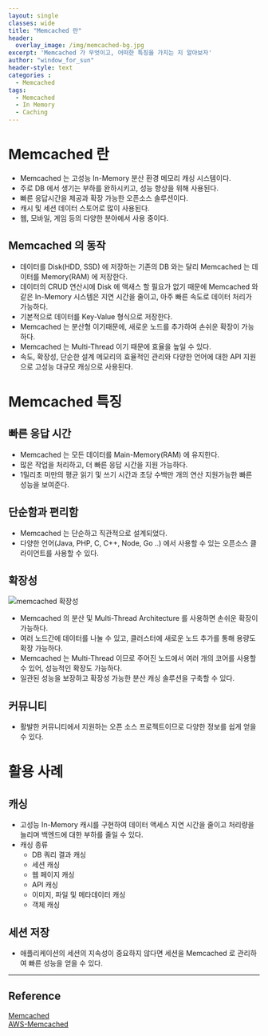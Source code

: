 ```yaml
--- 
layout: single
classes: wide
title: "Memcached 란"
header:
  overlay_image: /img/memcached-bg.jpg
excerpt: 'Memcached 가 무엇이고, 어떠한 특징을 가지는 지 알아보자'
author: "window_for_sun"
header-style: text
categories :
  - Memcached
tags:
  - Memcached
  - In Memory
  - Caching
---  
```


# Memcached 란
- Memcached 는 고성능 In-Memory 분산 환경 메모리 캐싱 시스템이다.
- 주로 DB 에서 생기는 부하를 완하시키고, 성능 향상을 위해 사용된다.
- 빠른 응답시간을 제공과 확장 가능한 오픈소스 솔루션이다.
- 캐시 및 세션 데이터 스토어로 많이 사용된다.
- 웹, 모바일, 게임 등의 다양한 분야에서 사용 중이다.

## Memcached 의 동작
- 데이터를 Disk(HDD, SSD) 에 저장하는 기존의 DB 와는 달리 Memcached 는 데이터를 Memory(RAM) 에 저장한다.
- 데이터의 CRUD 연산시에 Disk 에 액새스 할 필요가 없기 때문에 Memcached 와 같은 In-Memory 시스템은 지연 시간을 줄이고, 아주 빠른 속도로 데이터 처리가 가능하다.
- 기본적으로 데이터를 Key-Value 형식으로 저장한다.
- Memcached 는 분산형 이기때문에, 새로운 노드를 추가하여 손쉬운 확장이 가능하다.
- Memcached 는 Multi-Thread 이기 때문에 효율을 높일 수 있다.
- 속도, 확장성, 단순한 설계 메모리의 효율적인 관리와 다양한 언어에 대한 API 지원으로 고성능 대규모 캐싱으로 사용된다.

# Memcached 특징
## 빠른 응답 시간
- Memcached 는 모든 데이터를 Main-Memory(RAM) 에 유지한다.
- 많은 작업을 처리하고, 더 빠른 응답 시간을 지원 가능하다.
- 1밀리초 미만의 평균 읽기 및 쓰기 시간과 초당 수백만 개의 연산 지원가능한 빠른 성능을 보여준다.

## 단순함과 편리함
- Memcached 는 단순하고 직관적으로 설계되었다.
- 다양한 언어(Java, PHP, C, C++, Node, Go ..) 에서 사용할 수 있는 오픈소스 클라이언트를 사용할 수 있다.

## 확장성
![memcached 확장성]({{site.baseurl}}/img/memcached/memcached-usage.png)
- Memcached 의 분산 및 Multi-Thread Architecture 를 사용하면 손쉬운 확장이 가능하다.
- 여러 노드간에 데이터를 나눌 수 있고, 클러스터에 새로운 노드 추가를 통해 용량도 확장 가능하다.
- Memcached 는 Multi-Thread 이므로 주어진 노드에서 여러 개의 코어를 사용할 수 있어, 성능적인 확장도 가능하다.
- 일관된 성능을 보장하고 확장성 가능한 분산 캐싱 솔루션을 구축할 수 있다.

## 커뮤니티
- 활발한 커뮤니티에서 지원하는 오픈 소스 프로젝트이므로 다양한 정보를 쉽게 얻을 수 있다.

# 활용 사례
## 캐싱
- 고성능 In-Memory 캐시를 구현하여 데이터 액세스 지연 시간을 줄이고 처리량을 늘리며 백엔드에 대한 부하를 줄일 수 있다.
- 캐싱 종류
	- DB 쿼리 결과 캐싱
	- 세션 캐싱
	- 웹 페이지 캐싱
	- API 캐싱
	- 이미지, 파일 및 메타데이터 캐싱
	- 객체 캐싱

## 세션 저장
- 애플리케이션의 세션의 지속성이 중요하지 않다면 세션을 Memcached 로 관리하여 빠른 성능을 얻을 수 있다.

---
## Reference
[Memcached](https://memcached.org/)  
[AWS-Memcached](https://aws.amazon.com/ko/memcached/)  
